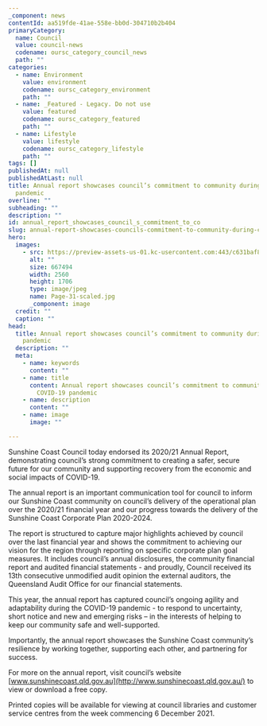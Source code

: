 ```yaml
---
_component: news
contentId: aa519fde-41ae-558e-bb0d-304710b2b404
primaryCategory:
  name: Council
  value: council-news
  codename: oursc_category_council_news
  path: ""
categories:
  - name: Environment
    value: environment
    codename: oursc_category_environment
    path: ""
  - name: _Featured - Legacy. Do not use
    value: featured
    codename: oursc_category_featured
    path: ""
  - name: Lifestyle
    value: lifestyle
    codename: oursc_category_lifestyle
    path: ""
tags: []
publishedAt: null
publishedAtLast: null
title: Annual report showcases council’s commitment to community during COVID-19
  pandemic
overline: ""
subheading: ""
description: ""
id: annual_report_showcases_council_s_commitment_to_co
slug: annual-report-showcases-councils-commitment-to-community-during-covid-19-pandemic
hero:
  images:
    - src: https://preview-assets-us-01.kc-usercontent.com:443/c631baf8-1b46-001f-580c-d0001b68b4a8/1cc2c4c6-f521-4fbd-890e-6eccc8d39133/Page-31-scaled.jpg
      alt: ""
      size: 667494
      width: 2560
      height: 1706
      type: image/jpeg
      name: Page-31-scaled.jpg
      _component: image
  credit: ""
  caption: ""
head:
  title: Annual report showcases council’s commitment to community during COVID-19
    pandemic
  description: ""
  meta:
    - name: keywords
      content: ""
    - name: title
      content: Annual report showcases council’s commitment to community during
        COVID-19 pandemic
    - name: description
      content: ""
    - name: image
      image: ""

---
```

Sunshine Coast Council today endorsed its 2020/21 Annual Report, demonstrating council’s strong commitment to creating a safer, secure future for our community and supporting recovery from the economic and social impacts of COVID-19. 

The annual report is an important communication tool for council to inform our Sunshine Coast community on council’s delivery of the operational plan over the 2020/21 financial year and our progress towards the delivery of the Sunshine Coast Corporate Plan 2020-2024.

The report is structured to capture major highlights achieved by council over the last financial year and shows the commitment to achieving our vision for the region through reporting on specific corporate plan goal measures. It includes council’s annual disclosures, the community financial report and audited financial statements - and proudly, Council received its 13th consecutive unmodified audit opinion the external auditors, the Queensland Audit Office for our financial statements.

This year, the annual report has captured council’s ongoing agility and adaptability during the COVID-19 pandemic - to respond to uncertainty, short notice and new and emerging risks – in the interests of helping to keep our community safe and well-supported.

Importantly, the annual report showcases the Sunshine Coast community’s resilience by working together, supporting each other, and partnering for success.

For more on the annual report, visit council’s website [www.sunshinecoast.qld.gov.au](http://www.sunshinecoast.qld.gov.au/)
&#x20;to view or download a free copy.

Printed copies will be available for viewing at council libraries and customer service centres from the week commencing 6 December 2021.
